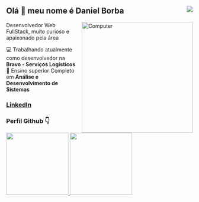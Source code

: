 ## Olá 👋 meu nome é Daniel Borba  <img src="https://komarev.com/ghpvc/?username=danielbgc&color=blueviolet&label=Visualizações+do+perfil&style=flat-square" align="right"/>

<img src="https://raw.githubusercontent.com/MicaelliMedeiros/micaellimedeiros/master/image/computer-illustration.png" min-width="400px" max-width="300px" width="300px" align="right" alt="Computer">

<p>Desenvolvedor Web FullStack, muito curioso e apaixonado pela área <br>

 💻 Trabalhando atualmente como desenvolvedor na **Bravo - Serviços Logísticos**
 <br/> 
 📕 Ensino superior Completo em **Análise e Desenvolvimento de Sistemas**
 <br/> 
 ### [LinkedIn](https://www.linkedin.com/in/danielbgc/)

 ### Perfil Github 👇
 <div style="display: flex; flex-direction: row;">
  <a href="https://github.com/danielbgc">
    <img style="height: 12em;" src="https://github-readme-stats.vercel.app/api?username=danielbgc&show_icons=true&theme=jolly"/>
    <img style="height: 12em;" src="https://github-readme-stats.vercel.app/api/top-langs/?username=danielbgc&layout=compact&langs_count=7&theme=jolly"/>
  <a/>
</div>
